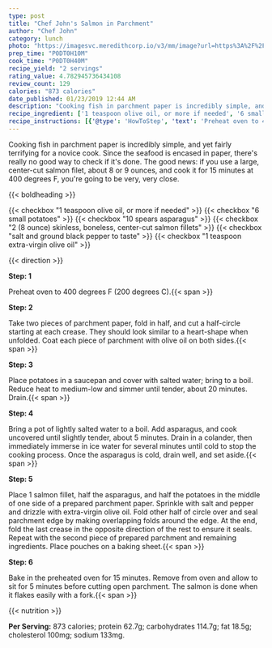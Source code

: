```yaml
---
type: post
title: "Chef John's Salmon in Parchment"
author: "Chef John"
category: lunch
photo: "https://imagesvc.meredithcorp.io/v3/mm/image?url=https%3A%2F%2Fimages.media-allrecipes.com%2Fuserphotos%2F6515152.jpg"
prep_time: "P0DT0H10M"
cook_time: "P0DT0H40M"
recipe_yield: "2 servings"
rating_value: 4.782945736434108
review_count: 129
calories: "873 calories"
date_published: 01/23/2019 12:44 AM
description: "Cooking fish in parchment paper is incredibly simple, and yet fairly terrifying for a novice cook. Since the seafood is encased in paper, there's really no good way to check if it's done. The good news: if you use a large, center-cut salmon filet, about 8 or 9 ounces, and cook it for 15 minutes at 400 degrees F, you're going to be very, very close."
recipe_ingredient: ['1 teaspoon olive oil, or more if needed', '6 small potatoes', '10 spears asparagus', '2 (8 ounce) skinless, boneless, center-cut salmon fillets', 'salt and ground black pepper to taste', '1 teaspoon extra-virgin olive oil']
recipe_instructions: [{'@type': 'HowToStep', 'text': 'Preheat oven to 400 degrees F (200 degrees C).\n'}, {'@type': 'HowToStep', 'text': 'Take two pieces of parchment paper, fold in half, and cut a half-circle starting at each crease. They should look similar to a heart-shape when unfolded. Coat each piece of parchment with olive oil on both sides.\n'}, {'@type': 'HowToStep', 'text': 'Place potatoes in a saucepan and cover with salted water; bring to a boil. Reduce heat to medium-low and simmer until tender, about 20 minutes. Drain.\n'}, {'@type': 'HowToStep', 'text': 'Bring a pot of lightly salted water to a boil. Add asparagus, and cook uncovered until slightly tender, about 5 minutes. Drain in a colander, then immediately immerse in ice water for several minutes until cold to stop the cooking process. Once the asparagus is cold, drain well, and set aside.\n'}, {'@type': 'HowToStep', 'text': 'Place 1 salmon fillet, half the asparagus, and half the potatoes in the middle of one side of a prepared parchment paper. Sprinkle with salt and pepper and drizzle with extra-virgin olive oil. Fold other half of circle over and seal parchment edge by making overlapping folds around the edge. At the end, fold the last crease in the opposite direction of the rest to ensure it seals. Repeat with the second piece of prepared parchment and remaining ingredients. Place pouches on a baking sheet.\n'}, {'@type': 'HowToStep', 'text': 'Bake in the preheated oven for 15 minutes. Remove from oven and allow to sit for 5 minutes before cutting open parchment. The salmon is done when it flakes easily with a fork.\n'}]
---
```


Cooking fish in parchment paper is incredibly simple, and yet fairly terrifying for a novice cook. Since the seafood is encased in paper, there's really no good way to check if it's done. The good news: if you use a large, center-cut salmon filet, about 8 or 9 ounces, and cook it for 15 minutes at 400 degrees F, you're going to be very, very close. 

{{< boldheading >}}

{{< checkbox "1 teaspoon olive oil, or more if needed" >}}
{{< checkbox "6  small potatoes" >}}
{{< checkbox "10 spears asparagus" >}}
{{< checkbox "2 (8 ounce) skinless, boneless, center-cut salmon fillets" >}}
{{< checkbox "salt and ground black pepper to taste" >}}
{{< checkbox "1 teaspoon extra-virgin olive oil" >}}


{{< direction >}}

**Step: 1**

Preheat oven to 400 degrees F (200 degrees C).{{< span >}}

**Step: 2**

Take two pieces of parchment paper, fold in half, and cut a half-circle starting at each crease. They should look similar to a heart-shape when unfolded. Coat each piece of parchment with olive oil on both sides.{{< span >}}

**Step: 3**

Place potatoes in a saucepan and cover with salted water; bring to a boil. Reduce heat to medium-low and simmer until tender, about 20 minutes. Drain.{{< span >}}

**Step: 4**

Bring a pot of lightly salted water to a boil. Add asparagus, and cook uncovered until slightly tender, about 5 minutes. Drain in a colander, then immediately immerse in ice water for several minutes until cold to stop the cooking process. Once the asparagus is cold, drain well, and set aside.{{< span >}}

**Step: 5**

Place 1 salmon fillet, half the asparagus, and half the potatoes in the middle of one side of a prepared parchment paper. Sprinkle with salt and pepper and drizzle with extra-virgin olive oil. Fold other half of circle over and seal parchment edge by making overlapping folds around the edge. At the end, fold the last crease in the opposite direction of the rest to ensure it seals. Repeat with the second piece of prepared parchment and remaining ingredients. Place pouches on a baking sheet.{{< span >}}

**Step: 6**

Bake in the preheated oven for 15 minutes. Remove from oven and allow to sit for 5 minutes before cutting open parchment. The salmon is done when it flakes easily with a fork.{{< span >}}

{{< nutrition >}}

**Per Serving:** 873 calories; protein 62.7g; carbohydrates 114.7g; fat 18.5g; cholesterol 100mg; sodium 133mg.